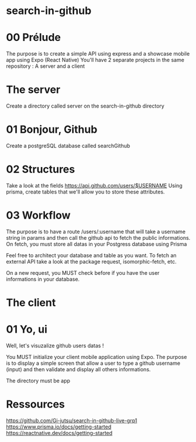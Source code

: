 # search-in-github

# 00 Prélude
The purpose is to create a simple API using express and a showcase mobile app using Expo (React Native)
You'll have 2 separate projects in the same repository : A server and a client

# The server

Create a directory called server on the search-in-github directory

# 01 Bonjour, Github
Create a postgreSQL database called searchGithub

# 02 Structures
Take a look at the fields https://api.github.com/users/$USERNAME
Using prisma, create tables that we'll allow you to store these attributes.

# 03 Workflow
The purpose is to have a route /users/:username that will take a username string in params and then call the github api to fetch the public informations. On fetch, you must store all datas in your Postgress database using Prisma

Feel free to architect your database and table as you want. To fetch an external API take a look at the package request, isomorphic-fetch, etc.

On a new request, you MUST check before if you have the user informations in your database.

# The client

# 01 Yo, ui
Well, let's visuzalize github users datas !

You MUST initialize your client mobile application using Expo.
The purpose is to display a simple screen that allow a user to type a github username (input) and then validate and display all others informations.

The directory must be app

# Ressources

https://github.com/Gi-jutsu/search-in-github-live-grp1
https://www.prisma.io/docs/getting-started
https://reactnative.dev/docs/getting-started
